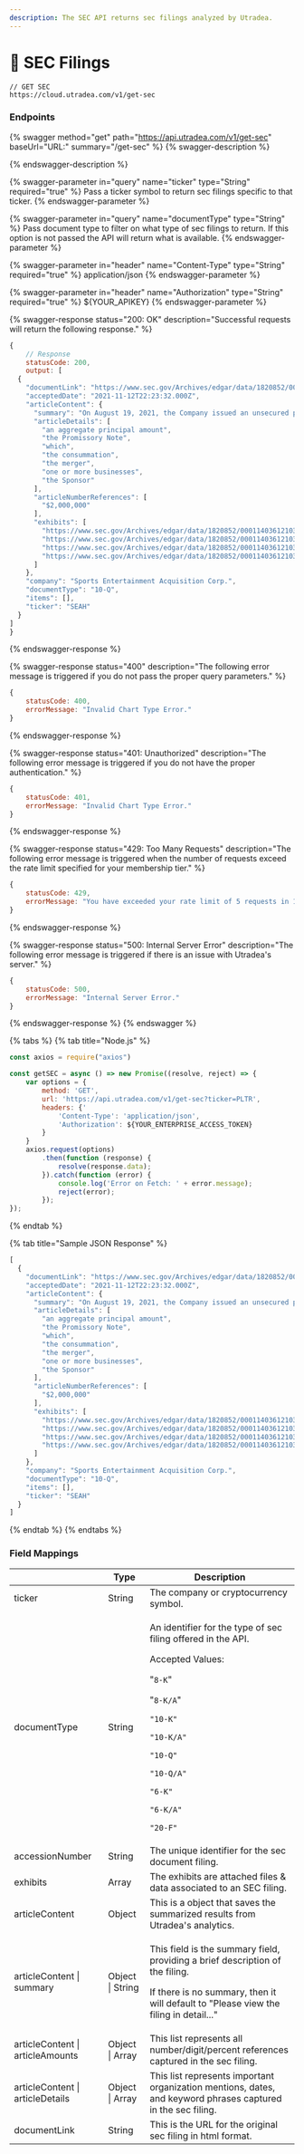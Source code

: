 ```yaml
---
description: The SEC API returns sec filings analyzed by Utradea.
---
```


# 📄 SEC Filings

```
// GET SEC
https://cloud.utradea.com/v1/get-sec
```

### Endpoints

{% swagger method="get" path="https://api.utradea.com/v1/get-sec" baseUrl="URL:" summary="/get-sec" %}
{% swagger-description %}

{% endswagger-description %}

{% swagger-parameter in="query" name="ticker" type="String" required="true" %}
Pass a ticker symbol to return sec filings specific to that ticker.
{% endswagger-parameter %}

{% swagger-parameter in="query" name="documentType" type="String" %}
Pass document type to filter on what type of sec filings to return. If this option is not passed the API will return what is available.
{% endswagger-parameter %}

{% swagger-parameter in="header" name="Content-Type" type="String" required="true" %}
application/json
{% endswagger-parameter %}

{% swagger-parameter in="header" name="Authorization" type="String" required="true" %}
${YOUR_APIKEY}
{% endswagger-parameter %}

{% swagger-response status="200: OK" description="Successful requests will return the following response." %}
```javascript
{
    // Response
    statusCode: 200,
    output: [
  {
    "documentLink": "https://www.sec.gov/Archives/edgar/data/1820852/000114036121037701/brhc10030482_10q.htm",
    "acceptedDate": "2021-11-12T22:23:32.000Z",
    "articleContent": {
      "summary": "On August 19, 2021, the Company issued an unsecured promissory note (the “Promissory Note”) to the Sponsor, pursuant to which the Company could borrow up to an aggregate principal amount of $2,000,000. The Promissory Note is non-interest bearing and payable on the consummation of the merger, capital stock exchange, asset acquisition,\n              stock purchase, reorganization or similar business combination with one or more businesses. Once the warrants become exercisable, the Company may redeem the Public Warrants: The amount outstanding under the Promissory Note  ",
      "articleDetails": [
        "an aggregate principal amount",
        "the Promissory Note",
        "which",
        "the consummation",
        "the merger",
        "one or more businesses",
        "the Sponsor"
      ],
      "articleNumberReferences": [
        "$2,000,000"
      ],
      "exhibits": [
        "https://www.sec.gov/Archives/edgar/data/1820852/000114036121037701/brhc10030482_ex31-1.htm",
        "https://www.sec.gov/Archives/edgar/data/1820852/000114036121037701/brhc10030482_ex31-2.htm",
        "https://www.sec.gov/Archives/edgar/data/1820852/000114036121037701/brhc10030482_ex32-1.htm",
        "https://www.sec.gov/Archives/edgar/data/1820852/000114036121037701/brhc10030482_ex32-2.htm"
      ]
    },
    "company": "Sports Entertainment Acquisition Corp.",
    "documentType": "10-Q",
    "items": [],
    "ticker": "SEAH"
  }
]
}
```
{% endswagger-response %}

{% swagger-response status="400" description="The following error message is triggered if you do not pass the proper query parameters." %}
```javascript
{
    statusCode: 400,
    errorMessage: "Invalid Chart Type Error."
}
```
{% endswagger-response %}

{% swagger-response status="401: Unauthorized" description="The following error message is triggered if you do not have the proper authentication." %}
```javascript
{
    statusCode: 401,
    errorMessage: "Invalid Chart Type Error."
}
```
{% endswagger-response %}

{% swagger-response status="429: Too Many Requests" description="The following error message is triggered when the number of requests exceed the rate limit specified for your membership tier." %}
```javascript
{
    statusCode: 429,
    errorMessage: "You have exceeded your rate limit of 5 requests in 15 minutes!"
}
```
{% endswagger-response %}

{% swagger-response status="500: Internal Server Error" description="The following error message is triggered if there is an issue with Utradea's server." %}
```javascript
{
    statusCode: 500,
    errorMessage: "Internal Server Error."
}
```
{% endswagger-response %}
{% endswagger %}

{% tabs %}
{% tab title="Node.js" %}
```javascript
const axios = require("axios")

const getSEC = async () => new Promise((resolve, reject) => {
    var options = {
        method: 'GET',
        url: 'https://api.utradea.com/v1/get-sec?ticker=PLTR',
        headers: {'
            'Content-Type': 'application/json',
            'Authorization': ${YOUR_ENTERPRISE_ACCESS_TOKEN}
        }
    }
    axios.request(options)
        .then(function (response) {
            resolve(response.data);
        }).catch(function (error) {
            console.log('Error on Fetch: ' + error.message);
            reject(error);
        });
});
```
{% endtab %}

{% tab title="Sample JSON Response" %}
```javascript
[
  {
    "documentLink": "https://www.sec.gov/Archives/edgar/data/1820852/000114036121037701/brhc10030482_10q.htm",
    "acceptedDate": "2021-11-12T22:23:32.000Z",
    "articleContent": {
      "summary": "On August 19, 2021, the Company issued an unsecured promissory note (the “Promissory Note”) to the Sponsor, pursuant to which the Company could borrow up to an aggregate principal amount of $2,000,000. The Promissory Note is non-interest bearing and payable on the consummation of the merger, capital stock exchange, asset acquisition,\n              stock purchase, reorganization or similar business combination with one or more businesses. Once the warrants become exercisable, the Company may redeem the Public Warrants: The amount outstanding under the Promissory Note  ",
      "articleDetails": [
        "an aggregate principal amount",
        "the Promissory Note",
        "which",
        "the consummation",
        "the merger",
        "one or more businesses",
        "the Sponsor"
      ],
      "articleNumberReferences": [
        "$2,000,000"
      ],
      "exhibits": [
        "https://www.sec.gov/Archives/edgar/data/1820852/000114036121037701/brhc10030482_ex31-1.htm",
        "https://www.sec.gov/Archives/edgar/data/1820852/000114036121037701/brhc10030482_ex31-2.htm",
        "https://www.sec.gov/Archives/edgar/data/1820852/000114036121037701/brhc10030482_ex32-1.htm",
        "https://www.sec.gov/Archives/edgar/data/1820852/000114036121037701/brhc10030482_ex32-2.htm"
      ]
    },
    "company": "Sports Entertainment Acquisition Corp.",
    "documentType": "10-Q",
    "items": [],
    "ticker": "SEAH"
  }
]
```
{% endtab %}
{% endtabs %}

### Field Mappings

|                                  | Type             | Description                                                                                                                                                                                                                                                                                                                                     |
| -------------------------------- | ---------------- | ----------------------------------------------------------------------------------------------------------------------------------------------------------------------------------------------------------------------------------------------------------------------------------------------------------------------------------------------- |
| ticker                           | String           | The company or cryptocurrency symbol.                                                                                                                                                                                                                                                                                                           |
| documentType                     | String           | <p>An identifier for the type of sec filing offered in the API.</p><p></p><p>Accepted Values:</p><p>"<code>8-K</code>"</p><p>"<code>8-K/A</code>"</p><p><code>"10-K"</code></p><p><code>"10-K/A"</code></p><p><code>"10-Q"</code></p><p><code>"10-Q/A"</code></p><p><code>"6-K"</code></p><p><code>"6-K/A"</code></p><p><code>"20-F"</code></p> |
| accessionNumber                  | String           | The unique identifier for the sec document filing.                                                                                                                                                                                                                                                                                              |
| exhibits                         | Array            | The exhibits are attached files & data associated to an SEC filing.                                                                                                                                                                                                                                                                             |
| articleContent                   | Object           | This is a object that saves the summarized results from Utradea's analytics.                                                                                                                                                                                                                                                                    |
| articleContent \| summary        | Object \| String | <p>This field is the summary field, providing a brief description of the filing. </p><p>If there is no summary, then it will default to "Please view the filing in detail..."</p>                                                                                                                                                               |
| articleContent \| articleAmounts | Object \| Array  | This list represents all number/digit/percent references captured in the sec filing.                                                                                                                                                                                                                                                            |
| articleContent \| articleDetails | Object \| Array  | This list represents important organization mentions, dates, and keyword phrases captured in the sec filing.                                                                                                                                                                                                                                    |
| documentLink                     | String           | This is the URL for the original sec filing in html format.                                                                                                                                                                                                                                                                                     |





